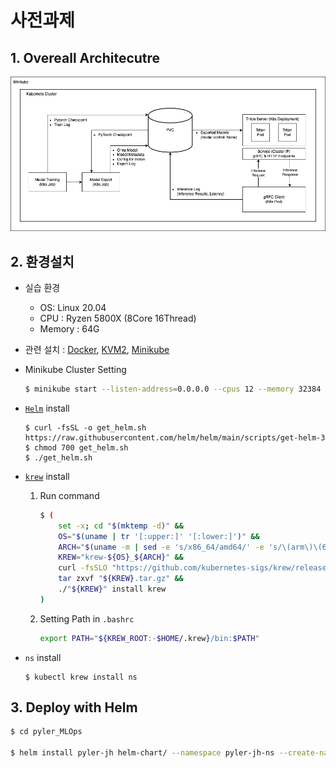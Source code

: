 # 사전과제

## 1. Overeall Architecutre
![architecutre](images/architecture.png)

## 2. 환경설치
- 실습 환경 
    - OS: Linux 20.04
    - CPU : Ryzen 5800X (8Core 16Thread)
    - Memory : 64G
- 관련 설치 : [Docker](https://docs.docker.com/engine/install/ubuntu/), [KVM2](https://young-cow.tistory.com/86), [Minikube](https://minikube.sigs.k8s.io/docs/start/?arch=%2Fmacos%2Farm64%2Fstable%2Fbinary+download)
- Minikube Cluster Setting 

    ```bash
    $ minikube start --listen-address=0.0.0.0 --cpus 12 --memory 32384 --disk-size=100g --driver=kvm2
    ```
- [`Helm`](https://helm.sh/ko/docs/intro/install/) install
    ```
    $ curl -fsSL -o get_helm.sh https://raw.githubusercontent.com/helm/helm/main/scripts/get-helm-3
    $ chmod 700 get_helm.sh
    $ ./get_helm.sh
    ```
- [`krew`](https://helm.sh/ko/docs/intro/install/) install
    1. Run command
        ````bash
        $ (
            set -x; cd "$(mktemp -d)" &&
            OS="$(uname | tr '[:upper:]' '[:lower:]')" &&
            ARCH="$(uname -m | sed -e 's/x86_64/amd64/' -e 's/\(arm\)\(64\)\?.*/\1\2/' -e 's/aarch64$/arm64/')" &&
            KREW="krew-${OS}_${ARCH}" &&
            curl -fsSLO "https://github.com/kubernetes-sigs/krew/releases/latest/download/${KREW}.tar.gz" &&
            tar zxvf "${KREW}.tar.gz" &&
            ./"${KREW}" install krew
        )
    2. Setting Path in `.bashrc`
        ````bash
        export PATH="${KREW_ROOT:-$HOME/.krew}/bin:$PATH"
- `ns` install  
    ```
    $ kubectl krew install ns
    ```


## 3. Deploy with Helm
````bash
$ cd pyler_MLOps

$ helm install pyler-jh helm-chart/ --namespace pyler-jh-ns --create-namespace